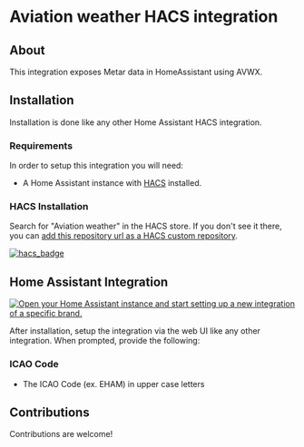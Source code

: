# Aviation weather HACS integration

## About

This integration exposes Metar data in HomeAssistant using AVWX.

## Installation

Installation is done like any other Home Assistant HACS integration.

### Requirements

In order to setup this integration you will need:

- A Home Assistant instance with [HACS](https://hacs.xyz/) installed.

### HACS Installation

Search for "Aviation weather" in the HACS store. If you don't see it there, you can [add this repository url as a HACS custom repository](https://hacs.xyz/docs/faq/custom_repositories).

[![hacs_badge](https://img.shields.io/badge/HACS-Custom-41BDF5.svg?style=for-the-badge)](https://github.com/eduwardpost/aviation-weather)

## Home Assistant Integration

[![Open your Home Assistant instance and start setting up a new integration of a specific brand.](https://my.home-assistant.io/badges/brand.svg)](https://my.home-assistant.io/redirect/brand/?brand=+aviationweather)

After installation, setup the integration via the web UI like any other integration. When prompted, provide the following:

### ICAO Code

- The ICAO Code (ex. EHAM) in upper case letters

## Contributions

Contributions are welcome!